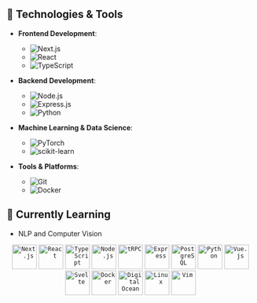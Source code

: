 ## 🔧 Technologies & Tools

- **Frontend Development**:
  - ![Next.js](https://raw.githubusercontent.com/marwin1991/profile-technology-icons/refs/heads/main/icons/next_js.png)
  - ![React](https://raw.githubusercontent.com/marwin1991/profile-technology-icons/refs/heads/main/icons/react.png)
  - ![TypeScript](https://img.shields.io/badge/-TypeScript-007ACC?&logo=typescript)

- **Backend Development**:
  - ![Node.js](https://img.shields.io/badge/-Node.js-339933?&logo=node.js)
  - ![Express.js](https://img.shields.io/badge/-Express.js-000?&logo=express)
  - ![Python](https://img.shields.io/badge/-Python-3776AB?&logo=python)

- **Machine Learning & Data Science**:
  - ![PyTorch](https://img.shields.io/badge/-PyTorch-EE4C2C?&logo=pytorch)
  - ![scikit-learn](https://img.shields.io/badge/-scikit--learn-F7931E?&logo=scikit-learn)

- **Tools & Platforms**:
  - ![Git](https://img.shields.io/badge/-Git-F05032?&logo=git)
  - ![Docker](https://img.shields.io/badge/-Docker-2496ED?&logo=docker)

## 🌱 Currently Learning

- NLP and Computer Vision

<div align="center">
	<code><img width="50" src="https://raw.githubusercontent.com/marwin1991/profile-technology-icons/refs/heads/main/icons/next_js.png" alt="Next.js" title="Next.js"/></code>
	<code><img width="50" src="https://raw.githubusercontent.com/marwin1991/profile-technology-icons/refs/heads/main/icons/react.png" alt="React" title="React"/></code>
	<code><img width="50" src="https://raw.githubusercontent.com/marwin1991/profile-technology-icons/refs/heads/main/icons/typescript.png" alt="TypeScript" title="TypeScript"/></code>
	<code><img width="50" src="https://raw.githubusercontent.com/marwin1991/profile-technology-icons/refs/heads/main/icons/node_js.png" alt="Node.js" title="Node.js"/></code>
	<code><img width="50" src="https://raw.githubusercontent.com/marwin1991/profile-technology-icons/refs/heads/main/icons/trpc.png" alt="tRPC" title="tRPC"/></code>
	<code><img width="50" src="https://raw.githubusercontent.com/marwin1991/profile-technology-icons/refs/heads/main/icons/express.png" alt="Express" title="Express"/></code>
	<code><img width="50" src="https://raw.githubusercontent.com/marwin1991/profile-technology-icons/refs/heads/main/icons/postgresql.png" alt="PostgreSQL" title="PostgreSQL"/></code>
	<code><img width="50" src="https://raw.githubusercontent.com/marwin1991/profile-technology-icons/refs/heads/main/icons/python.png" alt="Python" title="Python"/></code>
	<code><img width="50" src="https://raw.githubusercontent.com/marwin1991/profile-technology-icons/refs/heads/main/icons/vue_js.png" alt="Vue.js" title="Vue.js"/></code>
	<code><img width="50" src="https://raw.githubusercontent.com/marwin1991/profile-technology-icons/refs/heads/main/icons/svelte.png" alt="Svelte" title="Svelte"/></code>
	<code><img width="50" src="https://raw.githubusercontent.com/marwin1991/profile-technology-icons/refs/heads/main/icons/docker.png" alt="Docker" title="Docker"/></code>
	<code><img width="50" src="https://raw.githubusercontent.com/marwin1991/profile-technology-icons/refs/heads/main/icons/digital_ocean.png" alt="Digital Ocean" title="Digital Ocean"/></code>
	<code><img width="50" src="https://raw.githubusercontent.com/marwin1991/profile-technology-icons/refs/heads/main/icons/linux.png" alt="Linux" title="Linux"/></code>
	<code><img width="50" src="https://raw.githubusercontent.com/marwin1991/profile-technology-icons/refs/heads/main/icons/vim.png" alt="Vim" title="Vim"/></code>
</div>

